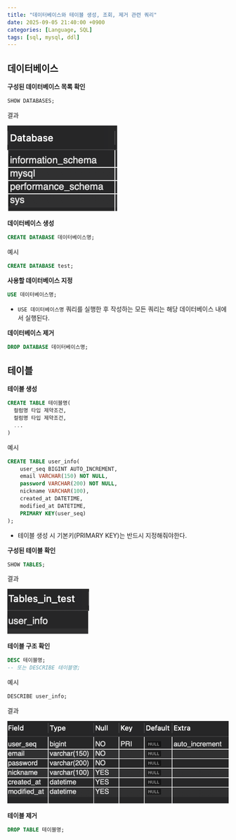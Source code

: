 ```yaml
---
title: "데이터베이스와 테이블 생성, 조회, 제거 관련 쿼리"
date: 2025-09-05 21:40:00 +0900
categories: [Language, SQL]
tags: [sql, mysql, ddl]
---
```


## **데이터베이스**

**구성된 데이터베이스 목록 확인**
```sql
SHOW DATABASES;
```

결과

![image](/assets/img/showdatabasesresult.png)

**데이터베이스 생성**
```sql
CREATE DATABASE 데이터베이스명;
```

예시
```sql
CREATE DATABASE test;
```

**사용할 데이터베이스 지정**
```sql
USE 데이터베이스명;
```

- `USE 데이터베이스명` 쿼리를 실행한 후 작성하는 모든 쿼리는 해당 데이터베이스 내에서 실행된다.

**데이터베이스 제거**
```sql
DROP DATABASE 데이터베이스명;
```

## **테이블**

**테이블 생성**
```sql
CREATE TABLE 테이블명(
  컬럼명 타입 제약조건,
  컬럼명 타입 제약조건,
  ...
)
```

예시
```sql
CREATE TABLE user_info(
	user_seq BIGINT AUTO_INCREMENT,
    email VARCHAR(150) NOT NULL,
    password VARCHAR(200) NOT NULL,
    nickname VARCHAR(100),
    created_at DATETIME,
    modified_at DATETIME,
    PRIMARY KEY(user_seq)
);
```

- 테이블 생성 시 기본키(PRIMARY KEY)는 반드시 지정해줘야한다.

**구성된 테이블 확인**

```sql
SHOW TABLES;
```

결과

![image](/assets/img/showtablesresult.png)

**테이블 구조 확인**

```sql
DESC 테이블명;
-- 또는 DESCRIBE 테이블명;
```

예시
```sql
DESCRIBE user_info;
```

결과

![image](/assets/img/desctableresult.png)

**테이블 제거**

```sql
DROP TABLE 테이블명;
```